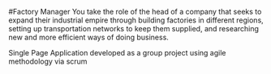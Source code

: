 #Factory Manager
You take the role of the head of a company that seeks to expand their industrial empire through building factories in different regions, setting up transportation networks to keep them supplied, and researching new and more efficient ways of doing business.

Single Page Application developed as a group project using agile methodology via scrum
